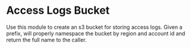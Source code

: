 # Access Logs Bucket

Use this module to create an s3 bucket for storing access logs.  Given a prefix,
will properly namespace the bucket by region and account id and return the full
name to the caller.
